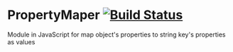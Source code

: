 # PropertyMaper [![Build Status](https://travis-ci.org/CILP/PropertyMaper.svg?branch=master)](https://travis-ci.org/CILP/PropertyMaper)

Module in JavaScript for map object's properties to string key's properties as values
